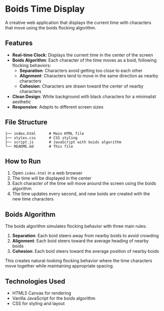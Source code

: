 # Boids Time Display

A creative web application that displays the current time with characters that move using the boids flocking algorithm.

## Features

- **Real-time Clock**: Displays the current time in the center of the screen
- **Boids Algorithm**: Each character of the time moves as a boid, following flocking behaviors:
  - **Separation**: Characters avoid getting too close to each other
  - **Alignment**: Characters tend to move in the same direction as nearby characters
  - **Cohesion**: Characters are drawn toward the center of nearby characters
- **Clean Design**: White background with black characters for a minimalist aesthetic
- **Responsive**: Adapts to different screen sizes

## File Structure

```
├── index.html      # Main HTML file
├── styles.css      # CSS styling
├── script.js       # JavaScript with boids algorithm
└── README.md       # This file
```

## How to Run

1. Open `index.html` in a web browser
2. The time will be displayed in the center
3. Each character of the time will move around the screen using the boids algorithm
4. The time updates every second, and new boids are created with the new time characters

## Boids Algorithm

The boids algorithm simulates flocking behavior with three main rules:

1. **Separation**: Each boid steers away from nearby boids to avoid crowding
2. **Alignment**: Each boid steers toward the average heading of nearby boids
3. **Cohesion**: Each boid steers toward the average position of nearby boids

This creates natural-looking flocking behavior where the time characters move together while maintaining appropriate spacing.

## Technologies Used

- HTML5 Canvas for rendering
- Vanilla JavaScript for the boids algorithm
- CSS for styling and layout 